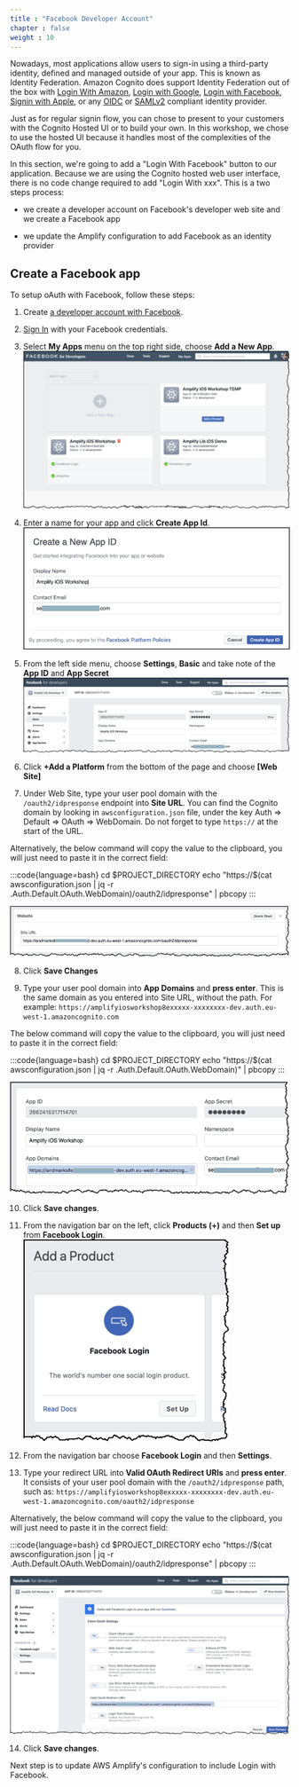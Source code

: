 ```yaml
---
title : "Facebook Developer Account"
chapter : false
weight : 10
---
```


Nowadays, most applications allow users to sign-in using a third-party identity, defined and managed outside of your app.  This is known as Identity Federation.  Amazon Cognito does support Identity Federation out of the box with [Login With Amazon](https://login.amazon.com/), [Login with Google](https://developers.google.com/identity/sign-in/web/sign-in), [Login with Facebook](https://developers.facebook.com/docs/facebook-login/), [Signin with Apple](https://aws.amazon.com/blogs/security/how-to-set-up-sign-in-with-apple-for-amazon-cognito/), or any [OIDC](https://openid.net/connect/) or [SAMLv2](https://en.wikipedia.org/wiki/SAML_2.0) compliant identity provider.

Just as for regular signin flow, you can chose to present to your customers with the Cognito Hosted UI or to build your own.  In this workshop, we chose to use the hosted UI because it handles most of the complexities of the OAuth flow for you.

In this section, we're going to add a "Login With Facebook" button to our application.  Because we are using the Cognito hosted web user interface, there is no code change required to add "Login With xxx". This is a two steps process:

- we create a developer account on Facebook's developer web site and we create a Facebook app

- we update the Amplify configuration to add Facebook as an identity provider 

## Create a Facebook app

To setup oAuth with Facebook, follow these steps:

1. Create [a developer account with Facebook](https://developers.facebook.com/docs/facebook-login).

2. [Sign In](https://developers.facebook.com/) with your Facebook credentials.

3. Select **My Apps** menu on the top right side, choose **Add a New App**.
![create a facebook app 1](/static/images/60-10-facebook-1.png)

4. Enter a name for your app and click **Create App Id**.
![create a facebook app 2](/static/images/60-10-facebook-2.png)

5. From the left side menu, choose **Settings**, **Basic** and take note of the **App ID** and **App Secret**
![create a facebook app 3](/static/images/60-10-facebook-3.png)

6. Click **+Add a Platform** from the bottom of the page and choose **[Web Site]**

7. Under Web Site, type your user pool domain with the `/oauth2/idpresponse` endpoint into **Site URL**. You can find the Cognito domain by looking in `awsconfiguration.json` file, under the key Auth => Default => OAuth => WebDomain.  Do not forget to type `https://` at the start of the URL.

Alternatively, the below command will copy the value to the clipboard, you will just need to paste it in the correct field:

:::code{language=bash}
cd $PROJECT_DIRECTORY
echo "https://$(cat awsconfiguration.json | jq -r .Auth.Default.OAuth.WebDomain)/oauth2/idpresponse" | pbcopy
:::

![create a facebook app 4](/static/images/60-10-facebook-4.png)

8. Click **Save Changes**

9. Type your user pool domain into **App Domains** and **press enter**.  This is the same domain as you entered into Site URL, without the path.  For example:
`https://amplifyiosworkshop8exxxxx-xxxxxxxx-dev.auth.eu-west-1.amazoncognito.com`

The below command will copy the value to the clipboard, you will just need to paste it in the correct field:

:::code{language=bash}
cd $PROJECT_DIRECTORY
echo "https://$(cat awsconfiguration.json | jq -r .Auth.Default.OAuth.WebDomain)" | pbcopy
:::

![create a facebook app 5](/static/images/60-10-facebook-5.png)

10. Click **Save changes**.

11. From the navigation bar on the left, click **Products (+)** and then **Set up** from **Facebook Login**.
![create a facebook app 6](/static/images/60-10-facebook-6.png)

12. From the navigation bar choose **Facebook Login** and then **Settings**.

13. Type your redirect URL into **Valid OAuth Redirect URIs** and **press enter**. It consists of your user pool domain with the `/oauth2/idpresponse` path, such as:
`https://amplifyiosworkshop8exxxxx-xxxxxxxx-dev.auth.eu-west-1.amazoncognito.com/oauth2/idpresponse`

Alternatively, the below command will copy the value to the clipboard, you will just need to paste it in the correct field:

:::code{language=bash}
cd $PROJECT_DIRECTORY
echo "https://$(cat awsconfiguration.json | jq -r .Auth.Default.OAuth.WebDomain)/oauth2/idpresponse" | pbcopy
:::

![create a facebook app 7](/static/images/60-10-facebook-7.png)

14. Click **Save changes**.

Next step is to update AWS Amplify's configuration to include Login with Facebook.